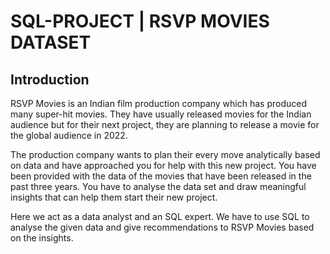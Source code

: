 # SQL-PROJECT | RSVP MOVIES DATASET

## Introduction 
RSVP Movies is an Indian film production company which has produced many super-hit movies. They have usually released movies for the Indian audience but for their next project, they are planning to release a movie for the global audience in 2022.

The production company wants to plan their every move analytically based on data and have approached you for help with this new project. You have been provided with the data of the movies that have been released in the past three years. You have to analyse the data set and draw meaningful insights that can help them start their new project.

Here we act as a data analyst and an SQL expert. We have to use SQL to analyse the given data and give recommendations to RSVP Movies based on the insights. 


